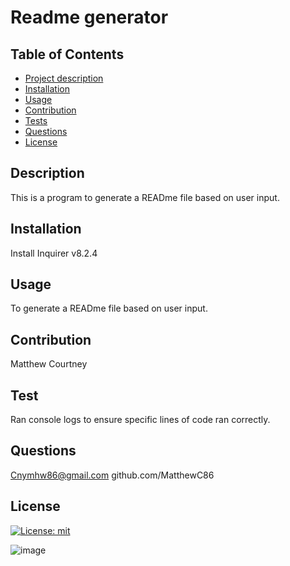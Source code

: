 # Readme generator

  ## Table of Contents
  - [Project description](#description)
  - [Installation](#installation)
  - [Usage](#usage)
  - [Contribution](#contribution)
  - [Tests](#tests)
  - [Questions](#questions)
  - [License](#license)

  ## Description
  This is a program to generate a READme file based on user input.

  ## Installation
  Install Inquirer v8.2.4

  ## Usage
  To generate a READme file based on user input.

  ## Contribution
  Matthew Courtney

  ## Test
  Ran console logs to ensure specific lines of code ran correctly.

  ## Questions
  Cnymhw86@gmail.com
  github.com/MatthewC86

  ## License
  [![License: mit](https://img.shields.io/badge/License-MIT-yellow.svg)](https://opensource.org/licenses/MIT)
  
  ![image](https://user-images.githubusercontent.com/114010089/210649178-a2a11786-2c95-4e2d-9127-0070e82237f1.png)


